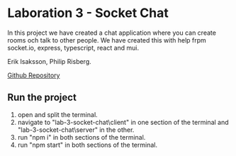 # Laboration 3 - Socket Chat

In this project we have created a chat application where you can create rooms och talk to other people. We have created this with help frpm socket.io, express, typescript, react and mui.

Erik Isaksson, Philip Risberg.

[Github Repository](https://github.com/Erikisak/lab-3-socket)

## Run the project
1. open and split the terminal.
2. navigate to "lab-3-socket-chat\client" in one section of the terminal and "lab-3-socket-chat\server" in the other.
3. run "npm i" in both sections of the terminal.
4. run "npm start" in both sections of the terminal.
